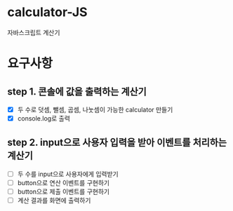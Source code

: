 # calculator-JS

자바스크립트 계산기

# 요구사항

## step 1. 콘솔에 값을 출력하는 계산기

- [x] 두 수로 덧셈, 뺄셈, 곱셈, 나눗셈이 가능한 calculator 만들기
- [x] console.log로 출력

## step 2. input으로 사용자 입력을 받아 이벤트를 처리하는 계산기

- [ ] 두 수를 input으로 사용자에게 입력받기
- [ ] button으로 연산 이벤트를 구현하기
- [ ] button으로 제출 이벤트를 구현하기
- [ ] 계산 결과를 화면에 출력하기
